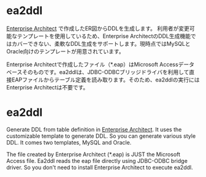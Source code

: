 ea2ddl
======

[Enterprise Architect](http://www.sparxsystems.jp/ea.htm) で作成したER図からDDLを生成します。
利用者が変更可能なテンプレートを使用しているため、Enterprise ArchitectのDDL生成機能ではカバーできない、柔軟なDDL生成をサポートします。現時点ではMySQLとOracle向けのテンプレートが用意されています。

Enterprise Architectで作成したファイル（*.eap）はMicrosoft Accessデータベースそのものです。ea2ddlは、JDBC-ODBCブリッジドライバを利用して直接EAPファイルからテーブル定義を読み取ります。そのため、ea2ddlの実行にはEnterprise Architectは不要です。

ea2ddl
======

Generate DDL from table definition in [Enterprise Architect](http://sparxsystems.com/products/ea/index.html). It uses the customizable template to generate DDL. So you can generate various style DDL. It comes two templates, MySQL and Oracle.

The file created by Enterprise Architect (*.eap) is JUST the Microsoft Access file. Ea2ddl reads the eap file directly using JDBC-ODBC bridge driver. So you don't need to install Enterprise Architect to execute ea2ddl.


